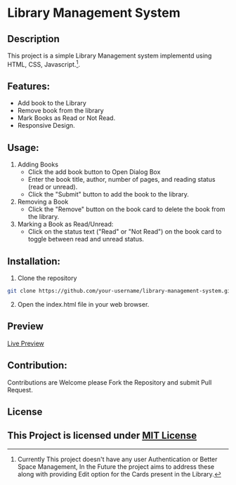 Library Management System
===
## Description
This project is a simple Library Management system implementd using HTML, CSS, Javascript.[^1].
## Features:
- Add book to the Library
- Remove book from the library
- Mark Books as Read or Not Read.
- Responsive Design.
## Usage:
1. Adding Books
   - Click the add book button to Open Dialog Box
   - Enter the book title, author, number of pages, and reading status (read or unread).
   - Click the "Submit" button to add the book to the library.
2. Removing a Book
   - Click the "Remove" button on the book card to delete the book from the library.
3. Marking a Book as Read/Unread:
   - Click on the status text ("Read" or "Not Read") on the book card to toggle between read and unread status.
## Installation:
1. Clone the repository
```bash 
git clone https://github.com/your-username/library-management-system.git
```
2. Open the index.html file in your web browser.

## Preview
[Live Preview](https://jeeva-learner.github.io/Library/)
## Contribution:
Contributions are Welcome please Fork the Repository and submit Pull Request.
## License
This Project is licensed under [MIT License](https://opensource.org/license/mit)
---
[^1]: Currently This project doesn't have any user Authentication or Better Space Management, In the Future the project aims to address these along with providing Edit option for the Cards present in the Library.